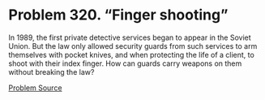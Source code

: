 # Problem 320. “Finger shooting”

In 1989, the first private detective services began to appear in the Soviet Union. But the law only allowed security guards from such services to arm themselves with pocket knives, and when protecting the life of a client, to shoot with their index finger. How can guards carry weapons on them without breaking the law?

[Problem Source](https://www.trizland.ru/tasks/1320/)